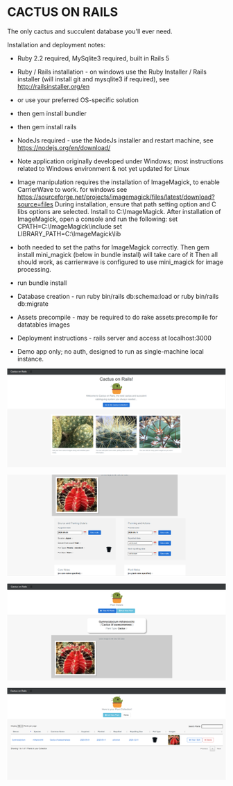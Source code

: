 # CACTUS ON RAILS

The only cactus and succulent database you'll ever need.

Installation and deployment notes:

* Ruby 2.2 required, MySqlite3 required, built in Rails 5

* Ruby / Rails installation - on windows use the Ruby Installer / Rails installer (will install git and mysqlite3 if required), see http://railsinstaller.org/en
* or use your preferred OS-specific solution
* then gem install bundler
* then gem install rails

* NodeJs required - use the NodeJs installer and restart machine, see https://nodejs.org/en/download/

* Note application originally developed under Windows; most instructions related to Windows environment & not yet updated for Linux

* Image manipulation requires the installation of ImageMagick, to enable CarrierWave to work.
for windows see https://sourceforge.net/projects/imagemagick/files/latest/download?source=files
During installation, ensure that path setting option and C libs options are selected. Install to C:\ImageMagick.
After installation of ImageMagick, open a console and run the following:
 set CPATH=C:\ImageMagick\include
 set LIBRARY_PATH=C:\ImageMagick\lib
- both needed to set the paths for ImageMagick correctly.
Then gem install mini_magick (below in bundle install) will take care of it
Then all should work, as carrierwave is configured to use mini_magick for image processing.

* run bundle install

* Database creation - run ruby bin/rails db:schema:load or ruby bin/rails db:migrate 

* Assets precompile - may be required to do rake assets:precompile for datatables images

* Deployment instructions - rails server and access at localhost:3000

* Demo app only; no auth, designed to run as single-machine local instance.

![Cactus on Rails home](cactus-on-rails/app/assets/images/cactus_on_rails.png)

![Cactus on Rails - edit plant details](cactus-on-rails/app/assets/images/cactus_on_rails3.png)

![Cactus on Rails - view plant details](cactus-on-rails/app/assets/images/cactus_on_rails2.png)

![Cactus on Rails - plant collection](cactus-on-rails/app/assets/images/cactus_on_rails4.png)
